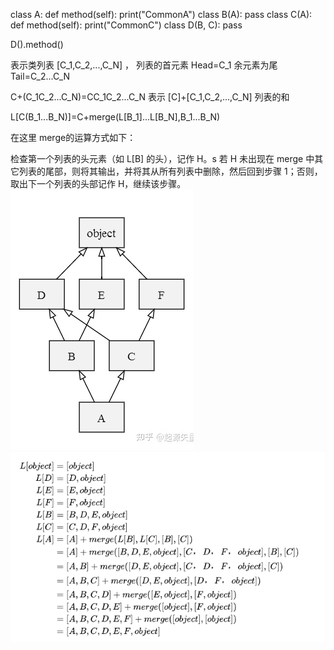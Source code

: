 class A:
    def method(self):
        print("CommonA")
class B(A):
    pass
class C(A):
    def method(self):
        print("CommonC")
class D(B, C):
    pass

D().method()


表示类列表 [C_1,C_2,...,C_N] ，
列表的首元素 Head=C_1 
余元素为尾 Tail=C_2...C_N

C+(C_1C_2...C_N)=CC_1C_2...C_N
表示 [C]+[C_1,C_2,...,C_N] 列表的和


L[C(B_1...B_N)]=C+merge(L[B_1]...L[B_N],B_1...B_N)

在这里 merge的运算方式如下：

检查第一个列表的头元素（如 L[B] 的头），记作 H。s
若 H 未出现在 merge 中其它列表的尾部，则将其输出，并将其从所有列表中删除，然后回到步骤 1；否则，取出下一个列表的头部记作 H，继续该步骤。
![Alt text](image.png)
![Alt text](image-1.png)
